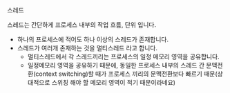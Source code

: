 스레드

스레드는 간단하게 프로세스 내부의 작업 흐름, 단위 입니다.

- 하나의 프로세스에 적어도 하나 이상의 스레드가 존재합니다.
- 스레드가 여러개 존재하는 것을 멀티스레드 라고 합니다.
  - 멀티스레드에서 각 스레드끼리는 프로세스의 일정 메모리 영역을 공유합니다.
  - 일정메모리 영역을 공유하기 때문에, 동일한 프로세스 내부의 스레드 간 문맥전환(context switching)할 때가 프로세스 끼리의 문맥전환보다 빠르기 때문(상대적으로 스위칭 해야 할 메모리 영역이 적기 때문이라네요)
